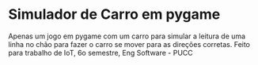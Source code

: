 # Simulador de Carro em pygame
Apenas um jogo em pygame com um carro para simular a leitura de uma linha no chão para fazer o carro se mover para as direções corretas.
Feito para trabalho de IoT, 6o semestre, Eng Software - PUCC
